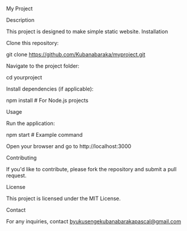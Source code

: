 My Project

Description

This project is designed to make simple static website.
Installation

Clone this repository:

git clone https://github.com/Kubanabaraka/myproject.git

Navigate to the project folder:

cd yourproject

Install dependencies (if applicable):

npm install  # For Node.js projects

Usage

Run the application:

npm start  # Example command

Open your browser and go to http://localhost:3000

Contributing

If you'd like to contribute, please fork the repository and submit a pull request.

License

This project is licensed under the MIT License.

Contact

For any inquiries, contact byukusengekubanabarakapascal@gmail.com

